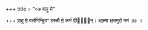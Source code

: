 +++
title = "०७ बाहू मे"

+++
बा॒हू मे॒ बल॑मिन्द्रि॒यꣳ हस्तौ॑ मे॒ कर्म॑ वी॒र्य᳖म्। आ॒त्मा क्ष॒त्रमुरो॒ मम॑ ॥७ ॥